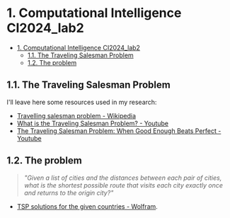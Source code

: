 # 1. Computational Intelligence CI2024_lab2

- [1. Computational Intelligence CI2024\_lab2](#1-computational-intelligence-ci2024_lab2)
  - [1.1. The Traveling Salesman Problem](#11-the-traveling-salesman-problem)
  - [1.2. The problem](#12-the-problem)


## 1.1. The Traveling Salesman Problem

I'll leave here some resources used in my research:

- [Travelling salesman problem - Wikipedia](https://en.wikipedia.org/wiki/Travelling_salesman_problem)
- [What is the Traveling Salesman Problem? - Youtube](https://www.youtube.com/watch?v=1pmBjIZ20pE&ab_channel=AlphaOpt)
- [The Traveling Salesman Problem: When Good Enough Beats Perfect - Youtube](https://www.youtube.com/watch?app=desktop&v=GiDsjIBOVoA&ab_channel=Reducible)

## 1.2. The problem

> *"Given a list of cities and the distances between each pair of cities, what is the shortest possible route that visits each city exactly once and returns to the origin city?"*

- [TSP solutions for the given countries - Wolfram](https://www.wolframcloud.com/obj/giovanni.squillero/Published/Lab2-tsp.nb).